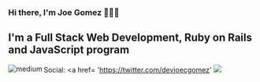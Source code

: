 ### Hi there, I'm Joe Gomez 👋👨‍💻

<h2> I'm a Full Stack Web Development, Ruby on Rails and JavaScript program </h2>

<img align="left" alt="medium" src="https://img.shields.io/badge/medium-%2312100E.svg?&style=for-the-badge&logo=medium&logoColor=white" />




Social:
<a href= 'https://twitter.com/devjoecgomez' <img src='https://img.shields.io/badge/Twitter-1DA1F2?style=for-the-badge&logo=twitter&logoColor=white' /> </a>

<!--
**JoeG21/JoeG21** is a ✨ _special_ ✨ repository because its `README.md` (this file) appears on your GitHub profile.

Here are some ideas to get you started:

- 🔭 I’m currently working on ...
- 🌱 I’m currently learning ...
- 👯 I’m looking to collaborate on ...
- 🤔 I’m looking for help with ...
- 💬 Ask me about ...
- 📫 How to reach me: ...
- 😄 Pronouns: ...
- ⚡ Fun fact: ...
-->
